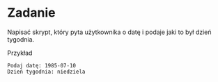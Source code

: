 # Zadanie

Napisać skrypt, który pyta użytkownika o datę i podaje jaki to był dzień tygodnia.

Przykład

```
Podaj datę: 1985-07-10
Dzień tygodnia: niedziela
```

